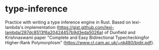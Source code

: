 # type-inference

Practice with writing a type inference engine in Rust. Based on lexi-lambda's implementation (https://gist.github.com/lexi-lambda/287dc8513f6a20424457b9d3eda5026a) of Dunfield and Krishnaswami paper "Complete and Easy Bidirectional Typecheckingfor Higher-Rank Polymorphism" (https://www.cl.cam.ac.uk/~nk480/bidir.pdf).